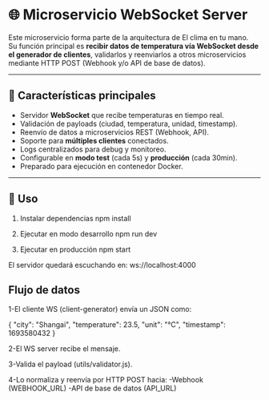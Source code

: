 # 🌐 Microservicio WebSocket Server
Este microservicio forma parte de la arquitectura de El clima en tu mano.  
Su función principal es **recibir datos de temperatura vía WebSocket desde el generador de clientes**, validarlos y reenviarlos a otros microservicios mediante HTTP POST (Webhook y/o API de base de datos).

---

## 📌 Características principales
- Servidor **WebSocket** que recibe temperaturas en tiempo real.
- Validación de payloads (ciudad, temperatura, unidad, timestamp).
- Reenvío de datos a microservicios REST (Webhook, API).
- Soporte para **múltiples clientes** conectados.
- Logs centralizados para debug y monitoreo.
- Configurable en **modo test** (cada 5s) y **producción** (cada 30min).
- Preparado para ejecución en contenedor Docker.

---

## 📂 Uso
1. Instalar dependencias
npm install

2. Ejecutar en modo desarrollo
npm run dev

3. Ejecutar en producción
npm start

El servidor quedará escuchando en:
ws://localhost:4000

## Flujo de datos
1-El cliente WS (client-generator) envía un JSON como:

{
  "city": "Shangai",
  "temperature": 23.5,
  "unit": "°C",
  "timestamp": 1693580432
}

2-El WS server recibe el mensaje.

3-Valida el payload (utils/validator.js).

4-Lo normaliza y reenvía por HTTP POST hacia:
-Webhook (WEBHOOK_URL)
-API de base de datos (API_URL)